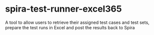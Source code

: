 # spira-test-runner-excel365
A tool to allow users to retrieve their assigned test cases and test sets, prepare the test runs in Excel and post the results back to Spira
